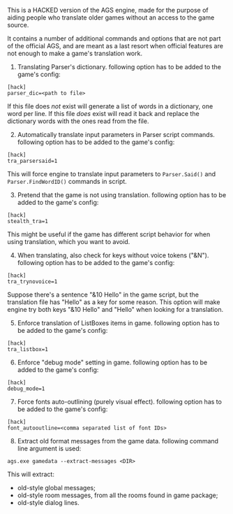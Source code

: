 This is a HACKED version of the AGS engine, made for the purpose of aiding people who translate older games without an access to the game source.

It contains a number of additional commands and options that are not part of the official AGS, and are meant as a last resort when official features are not enough to make a game's translation work.

1. Translating Parser's dictionary.
following option has to be added to the game's config:
```
[hack]
parser_dic=<path to file>
```
If this file does *not* exist will generate a list of words in a dictionary, one word per line.
If this file *does* exist will read it back and replace the dictionary words with the ones read from the file.

2. Automatically translate input parameters in Parser script commands.
following option has to be added to the game's config:
```
[hack]
tra_parsersaid=1
```
This will force engine to translate input parameters to `Parser.Said()` and `Parser.FindWordID()` commands in script.

3. Pretend that the game is not using translation.
following option has to be added to the game's config:
```
[hack]
stealth_tra=1
```
This might be useful if the game has different script behavior for when using translation, which you want to avoid.

4. When translating, also check for keys without voice tokens ("&N").
following option has to be added to the game's config:
```
[hack]
tra_trynovoice=1
```
Suppose there's a sentence "&10 Hello" in the game script, but the translation file has "Hello" as a key for some reason.
This option will make engine try both keys "&10 Hello" and "Hello" when looking for a translation.

5. Enforce translation of ListBoxes items in game.
following option has to be added to the game's config:
```
[hack]
tra_listbox=1
```

6. Enforce "debug mode" setting in game.
following option has to be added to the game's config:
```
[hack]
debug_mode=1
```

7. Force fonts auto-outlining (purely visual effect).
following option has to be added to the game's config:
```
[hack]
font_autooutline=<comma separated list of font IDs>
```

8. Extract old format messages from the game data.
following command line argument is used:
```
ags.exe gamedata --extract-messages <DIR>
```
This will extract:
  * old-style global messages;
  * old-style room messages, from all the rooms found in game package;
  * old-style dialog lines.

